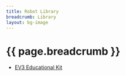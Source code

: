 ```yaml
---
title: Robot Library
breadcrumb: Library 
layout: bg-image
---
```

# {{ page.breadcrumb }}

* [EV3 Educational Kit](ev3educ.html)
